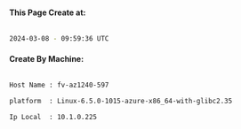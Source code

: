 
   
#### This Page Create at:

```bash

2024-03-08 - 09:59:36 UTC

```

#### Create By Machine:

```bash

Host Name : fv-az1240-597

platform  : Linux-6.5.0-1015-azure-x86_64-with-glibc2.35

Ip Local  : 10.1.0.225

```

